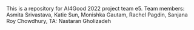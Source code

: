This is a repository for AI4Good 2022 project team e5.
Team members: 
  Asmita Srivastava,
  Katie Sun,
  Monishka Gautam,
  Rachel Pagdin,
  Sanjana Roy Chowdhury,
  TA: Nastaran Gholizadeh 
